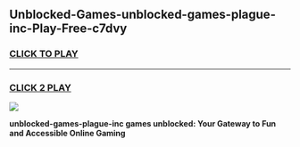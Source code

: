 
## Unblocked-Games-unblocked-games-plague-inc-Play-Free-c7dvy
<h3>
<a href="https://premium76.site?title=unblocked-games-plague-inc&ref=24M">CLICK TO PLAY</a></h3>
<hr>

<h3>
<a href="https://premium76.site?title=unblocked-games-plague-inc&ref=24M">CLICK 2 PLAY</a>
  
</h3>

<a href="https://premium76.site?title=unblocked-games-plague-inc&ref=24M"><img src="https://clearcache.store/games.png"></a>


**unblocked-games-plague-inc games unblocked: Your Gateway to Fun and Accessible Online Gaming**
